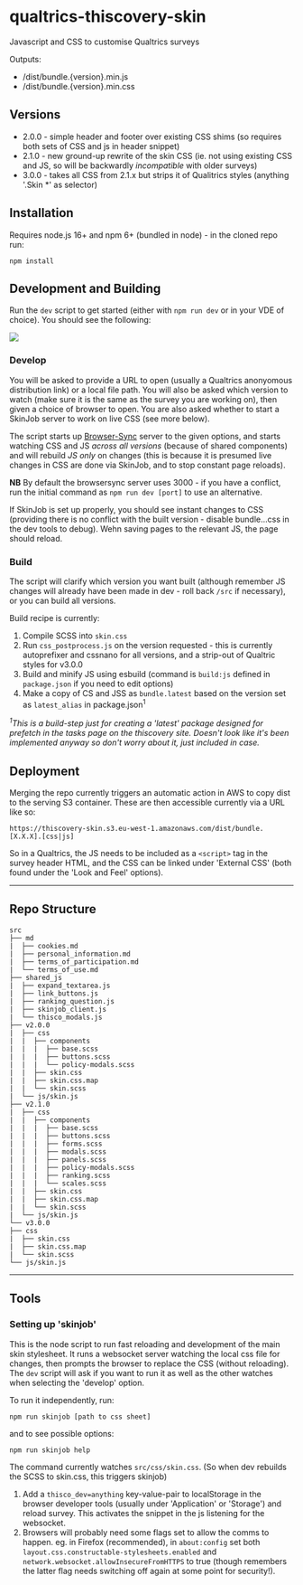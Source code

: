 # qualtrics-thiscovery-skin
Javascript and CSS to customise Qualtrics surveys

Outputs:

- /dist/bundle.{version}.min.js
- /dist/bundle.{version}.min.css

## Versions

- 2.0.0 - simple header and footer over existing CSS shims (so requires both sets of CSS and js in header snippet)
- 2.1.0 - new ground-up rewrite of the skin CSS (ie. not using existing CSS and JS, so will be backwardly _incompatible_ with older surveys)
- 3.0.0 - takes all CSS from 2.1.x but strips it of Qualitrics styles (anything '.Skin *' as selector)

## Installation

Requires node.js 16+ and npm 6+ (bundled in node) - in the cloned repo run:

```npm install ```

## Development and Building

Run the `dev` script to get started (either with `npm run dev` or in your VDE of choice). You should see the following:

   ![](./dev_script_options.png)

### Develop

You will be asked to provide a URL to open (usually a Qualtrics anonyomous distribution link) or a local file path.  You will also be asked which version to watch (make sure it is the same as the survey you are working on), then given a choice of browser to open.  You are also asked whether to start a SkinJob server to work on live CSS (see more below).

The script starts up [Browser-Sync](https://browsersync.io/) server to the given options, and starts watching CSS and JS _across all versions_ (because of shared components) and will rebuild _JS only_ on changes (this is because it is presumed live changes in CSS are done via SkinJob, and to stop constant page reloads).

**NB** By default the browsersync server uses 3000 - if you have a conflict, run the initial command as `npm run dev [port]` to use an alternative.

If SkinJob is set up properly, you should see instant changes to CSS (providing there is no conflict with the built version - disable bundle...css in the dev tools to debug). Wehn saving pages to the relevant JS, the page should reload.

### Build

The script will clarify which version you want built (although remember JS changes will already have been made in dev - roll back `/src` if necessary), or you can build all versions.

Build recipe is currently:

1. Compile SCSS into `skin.css`
2. Run `css_postprocess.js` on the version requested - this is currently autoprefixer and cssnano for all versions, and a strip-out of Qualtric styles for v3.0.0
3. Build and minify JS using esbuild (command is `build:js` defined in `package.json` if you need to edit options)
4. Make a copy of CS and JSS as `bundle.latest` based on the version set as `latest_alias` in package.json<sup>1</sup>

_<sup>1</sup>This is a build-step just for creating a 'latest' package designed for prefetch in the tasks page on the thiscovery site. Doesn't look like it's been implemented anyway so don't worry about it, just included in case._

## Deployment

Merging the repo currently triggers an automatic action in AWS to copy dist to the serving S3 container.  These are then accessible currently via a URL like so:

`https://thiscovery-skin.s3.eu-west-1.amazonaws.com/dist/bundle.[X.X.X].[css|js]`

So in a Qualtrics, the JS needs to be included as a `<script>` tag in the survey header HTML, and the CSS can be linked under 'External CSS' (both found under the 'Look and Feel' options).

<hr>

## Repo Structure

   ```
   src
├── md
|  ├── cookies.md
|  ├── personal_information.md
|  ├── terms_of_participation.md
|  └── terms_of_use.md
├── shared_js
|  ├── expand_textarea.js
|  ├── link_buttons.js
|  ├── ranking_question.js
|  ├── skinjob_client.js
|  └── thisco_modals.js
├── v2.0.0
|  ├── css
|  |  ├── components
|  |  |  ├── base.scss
|  |  |  ├── buttons.scss
|  |  |  └── policy-modals.scss
|  |  ├── skin.css
|  |  ├── skin.css.map
|  |  └── skin.scss
|  └── js/skin.js
├── v2.1.0
|  ├── css
|  |  ├── components
|  |  |  ├── base.scss
|  |  |  ├── buttons.scss
|  |  |  ├── forms.scss
|  |  |  ├── modals.scss
|  |  |  ├── panels.scss
|  |  |  ├── policy-modals.scss
|  |  |  ├── ranking.scss
|  |  |  └── scales.scss
|  |  ├── skin.css
|  |  ├── skin.css.map
|  |  └── skin.scss
|  └── js/skin.js
└── v3.0.0
   ├── css
   |  ├── skin.css
   |  ├── skin.css.map
   |  └── skin.scss
   └── js/skin.js

```



<hr>

## Tools

### Setting up 'skinjob'

This is the node script to run fast reloading and development of the main skin stylesheet. It runs a websocket server watching the local css file for changes, then prompts the browser to replace the CSS (without reloading). The `dev` script will ask if you want to run it as well as the other watches when selecting the 'develop' option. 

To run it independently, run:

```npm run skinjob [path to css sheet]```

and to see possible options:

`npm run skinjob help`

The command currently watches `src/css/skin.css`. (So when dev rebuilds the SCSS to skin.css, this triggers skinjob)

1. Add a `thisco_dev=anything` key-value-pair to localStorage in the browser developer tools (usually under 'Application' or 'Storage') and reload survey. This activates the snippet in the js listening for the websocket.  
2. Browsers will probably need some flags set to allow the comms to happen.  eg. in Firefox (recommended), in `about:config` set both `layout.css.constructable-stylesheets.enabled` and `network.websocket.allowInsecureFromHTTPS` to true (though remembers the latter flag needs switching off again at some point for security!).